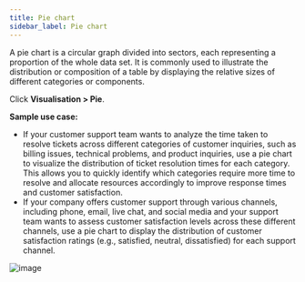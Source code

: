 ```yaml
---
title: Pie chart 
sidebar_label: Pie chart
---
```



A pie chart is a circular graph divided into sectors, each representing a proportion of the whole data set. It is commonly used to illustrate the distribution or composition of a table by displaying the relative sizes of different categories or components.

Click **Visualisation > Pie**.


**Sample use case:**

- If your customer support team wants to analyze the time taken to resolve tickets across different categories of customer inquiries, such as billing issues, technical problems, and product inquiries, use a pie chart to visualize the distribution of ticket resolution times for each category. This allows you to quickly identify which categories require more time to resolve and allocate resources accordingly to improve response times and customer satisfaction.
- If your company offers customer support through various channels, including phone, email, live chat, and social media and your support team wants to assess customer satisfaction levels across these different channels, use a pie chart to display the distribution of customer satisfaction ratings (e.g., satisfied, neutral, dissatisfied) for each support channel. 



![image](https://imgur.com/RFoOjol.png)
